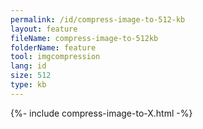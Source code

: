 ```yaml
---
permalink: /id/compress-image-to-512-kb
layout: feature
fileName: compress-image-to-512kb
folderName: feature
tool: imgcompression
lang: id
size: 512
type: kb
---
```


{%- include compress-image-to-X.html -%}
